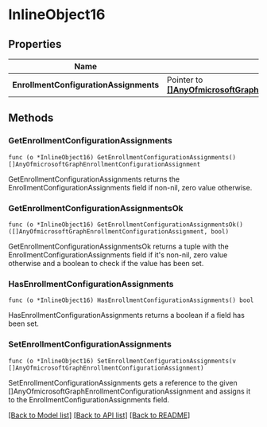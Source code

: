 # InlineObject16

## Properties

Name | Type | Description | Notes
------------ | ------------- | ------------- | -------------
**EnrollmentConfigurationAssignments** | Pointer to [**[]AnyOfmicrosoftGraphEnrollmentConfigurationAssignment**](anyOf&lt;microsoft.graph.enrollmentConfigurationAssignment&gt;.md) |  | [optional] 

## Methods

### GetEnrollmentConfigurationAssignments

`func (o *InlineObject16) GetEnrollmentConfigurationAssignments() []AnyOfmicrosoftGraphEnrollmentConfigurationAssignment`

GetEnrollmentConfigurationAssignments returns the EnrollmentConfigurationAssignments field if non-nil, zero value otherwise.

### GetEnrollmentConfigurationAssignmentsOk

`func (o *InlineObject16) GetEnrollmentConfigurationAssignmentsOk() ([]AnyOfmicrosoftGraphEnrollmentConfigurationAssignment, bool)`

GetEnrollmentConfigurationAssignmentsOk returns a tuple with the EnrollmentConfigurationAssignments field if it's non-nil, zero value otherwise
and a boolean to check if the value has been set.

### HasEnrollmentConfigurationAssignments

`func (o *InlineObject16) HasEnrollmentConfigurationAssignments() bool`

HasEnrollmentConfigurationAssignments returns a boolean if a field has been set.

### SetEnrollmentConfigurationAssignments

`func (o *InlineObject16) SetEnrollmentConfigurationAssignments(v []AnyOfmicrosoftGraphEnrollmentConfigurationAssignment)`

SetEnrollmentConfigurationAssignments gets a reference to the given []AnyOfmicrosoftGraphEnrollmentConfigurationAssignment and assigns it to the EnrollmentConfigurationAssignments field.


[[Back to Model list]](../README.md#documentation-for-models) [[Back to API list]](../README.md#documentation-for-api-endpoints) [[Back to README]](../README.md)


